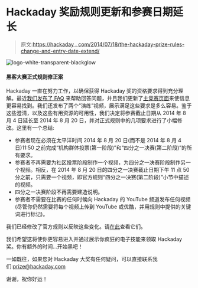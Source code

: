 # Hackaday 奖励规则更新和参赛日期延长

> 原文:[https://hackaday . com/2014/07/18/the-hackaday-prize-rules-change-and-entry-date-extend/](https://hackaday.com/2014/07/18/the-hackaday-prize-rules-change-and-entry-date-extension/)

![logo-white-transparent-blackglow](../Images/6a5bdae697ebebd9b42c719fda24a5d3.png)

#### 黑客大赛正式规则修正案

Hackaday 一直在努力工作，以确保获得 Hackaday 奖的资格要求得到充分理解。最近[我们发布了 FAQ](http://hackaday.io/prize/faq) 来帮助回答问题，并且我们更新了[主竞赛页面](http://hackaday.io/prize)来使信息更容易找到。我们还发布了两个“演练”视频，展示满足这些要求是多么容易。鉴于这些澄清，以及这些有用资源的可用性，我们决定将参赛截止日期从 2014 年 8 月 4 日延长至 2014 年 8 月 20 日，并对正式规则中的几项要求进行了小幅修改。这里有一个总结:

*   参赛者现在必须在太平洋时间 2014 年 8 月 20 日(而不是 2014 年 8 月 4 日)11:50 之前完成“机构群体投票(第一阶段)”和“四分之一决赛(第二阶段)”的所有要求。
*   参赛者不再需要为社区投票阶段制作一个视频，为四分之一决赛阶段制作另一个视频。相反，在 2014 年 8 月 20 日的四分之一决赛截止日期下午 11 点 50 分之前，只需要一个视频，即官方规则“四分之一决赛(第二阶段)”小节中描述的视频。
*   四分之一决赛阶段不再需要建造说明。
*   参赛者不需要在比赛的任何时候向 Hackaday 的 YouTube 频道发布任何视频(尽管你仍然需要将每个视频上传到 YouTube 或优酷，并用规则中提供的关键词进行标记)。

我们已经修改了官方规则以反映这些变化。请[在此](http://hackaday.io/prize/rules-en)查看它们。

我们希望这将使你更容易进入并通过展示你疯狂的电子技能来领取 Hackaday 奖。你有额外的时间…开始黑吧！

一如既往，如果您对 Hackaday 大奖有任何疑问，可以直接联系我们:[prize@hackaday.com](mailto:prize@hackaday.com)

谢谢，祝你好运！